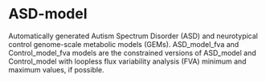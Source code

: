 # ASD-model

Automatically generated Autism Spectrum Disorder (ASD) and neurotypical control genome-scale metabolic models (GEMs). ASD_model_fva and Control_model_fva models are the constrained versions of ASD_model and Control_model with loopless flux variability analysis (FVA) minimum and maximum values, if possible. 
